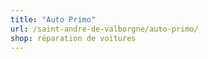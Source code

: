```yaml
---
title: "Auto Primo"
url: /saint-andre-de-valborgne/auto-primo/
shop: réparation de voitures
---
```

